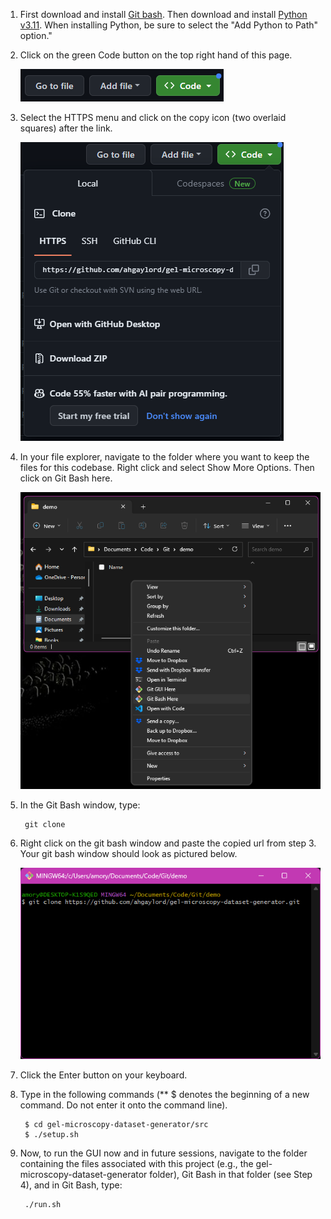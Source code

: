 1. First download and install [Git bash](https://git-scm.com/downloads). Then download and install [Python v3.11](https://www.python.org/downloads/). When installing Python, be sure to select the "Add Python to Path" option."
    
2. Click on the green Code button on the top right hand of this page.

    ![Screenshot of the three buttons on the top right of the page (Go to file, add file, and Code)](resources/step2.png)

3. Select the HTTPS menu and click on the copy icon (two overlaid squares) after the link.

    ![Screenshot of the Code > HTTPS menu from this Github page.](resources/step3.png)

4. In your file explorer, navigate to the folder where you want to keep the files for this codebase. Right click and select Show More Options. Then click on Git Bash here.

    ![Screenshot of a Windows 11 file explorer in an empty folder, with the right click menu as shown after click on show more options. There are options to Git Bash here and Git GUI here.](resources/step4.png)

5. In the Git Bash window, type:
 
        git clone 

6. Right click on the git bash window and paste the copied url from step 3. Your git bash window should look as pictured below.

    ![Screenshot of a Git Bash window with the command "git clone https://github.com/ahgaylord/gel-microscopy-dataset-generator.git" on the first command line.](resources/step6.png)

7. Click the Enter button on your keyboard.

8. Type in the following commands (** $ denotes the beginning of a new command. Do not enter it onto the command line).

        $ cd gel-microscopy-dataset-generator/src
        $ ./setup.sh

9. Now, to run the GUI now and in future sessions, navigate to the folder containing the files associated with this project (e.g., the gel-microscopy-dataset-generator folder), Git Bash in that folder (see Step 4), and in Git Bash, type:

        ./run.sh